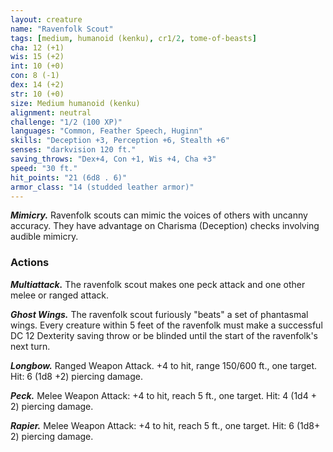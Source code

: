 ```yaml
---
layout: creature
name: "Ravenfolk Scout"
tags: [medium, humanoid (kenku), cr1/2, tome-of-beasts]
cha: 12 (+1)
wis: 15 (+2)
int: 10 (+0)
con: 8 (-1)
dex: 14 (+2)
str: 10 (+0)
size: Medium humanoid (kenku)
alignment: neutral
challenge: "1/2 (100 XP)"
languages: "Common, Feather Speech, Huginn"
skills: "Deception +3, Perception +6, Stealth +6"
senses: "darkvision 120 ft."
saving_throws: "Dex+4, Con +1, Wis +4, Cha +3"
speed: "30 ft."
hit_points: "21 (6d8 . 6)"
armor_class: "14 (studded leather armor)"
---
```


***Mimicry.*** Ravenfolk scouts can mimic the voices of others with uncanny accuracy. They have advantage on Charisma (Deception) checks involving audible mimicry.

### Actions

***Multiattack.*** The ravenfolk scout makes one peck attack and one other melee or ranged attack.

***Ghost Wings.*** The ravenfolk scout furiously "beats" a set of phantasmal wings. Every creature within 5 feet of the ravenfolk must make a successful DC 12 Dexterity saving throw or be blinded until the start of the ravenfolk's next turn.

***Longbow.*** Ranged Weapon Attack. +4 to hit, range 150/600 ft., one target. Hit: 6 (1d8 +2) piercing damage.

***Peck.*** Melee Weapon Attack: +4 to hit, reach 5 ft., one target. Hit: 4 (1d4 + 2) piercing damage.

***Rapier.*** Melee Weapon Attack: +4 to hit, reach 5 ft., one target. Hit: 6 (1d8+ 2) piercing damage.

